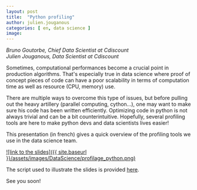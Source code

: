 ```yaml
---
layout: post
title:  "Python profiling"
author: julien.jouganous
categories: [ en, data science ]
image:
---
```

_Bruno Goutorbe, Chief Data Scientist at Cdiscount_<br>
_Julien Jouganous, Data Scientist at Cdiscount_

Sometimes, computational performances become a crucial point in production algorithms.
That's especially true in data science where proof of concept pieces of code can have a poor scalability in terms of computation time as well as resource (CPU, memory) use.

There are multiple ways to overcome this type of issues, but before pulling out the heavy artillery (parallel computing, cython...), one may want to make sure his code has been written efficiently. Optimizing code in python is not always trivial and can be a bit counterintuitive. Hopefully, several profiling tools are here to make python devs and data scientists lives easier!

This presentation (in french) gives a quick overview of the profiling tools we use in the data science team.

[![link to the slides]({{ site.baseurl }}/assets/images/DataScience/profilage_python.png)](https://www.slideshare.net/slideshow/embed_code/key/4iZepiEL7QPNf3)

The script used to illustrate the slides is provided [here](https://raw.githubusercontent.com/Cdiscount/IT-Blog/master/scripts/similar_products.py).

See you soon!
